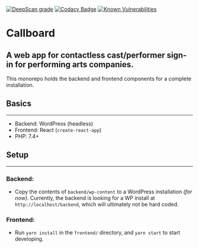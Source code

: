 [![DeepScan grade](https://deepscan.io/api/teams/14424/projects/21921/branches/639584/badge/grade.svg)](https://deepscan.io/dashboard#view=project&tid=14424&pid=21921&bid=639584)
[![Codacy Badge](https://app.codacy.com/project/badge/Grade/6266d1f2f8004ace9c6fbf69b9859247)](https://www.codacy.com/gh/gaswirth/callboard/dashboard?utm_source=github.com&utm_medium=referral&utm_content=gaswirth/callboard&utm_campaign=Badge_Grade)
[![Known Vulnerabilities](https://snyk.io/test/github/gaswirth/callboard/badge.svg)](https://snyk.io/test/github/gaswirth/callboard)

# Callboard

## A web app for contactless cast/performer sign-in for performing arts companies.

This monorepo holds the backend and frontend components for a complete installation.

## Basics

---

- Backend: WordPress (headless)
- Frontend: React (`create-react-app`)
- PHP: 7.4+

## Setup

---

### Backend:

- Copy the contents of `backend/wp-content` to a WordPress installation _(for now)_. Currently, the backend is looking for a WP install at `http://localhost/backend`, which will ultimately not be hard coded.

### Frontend:

- Run `yarn install` in the `frontend/` directory, and `yarn start` to start developing.
